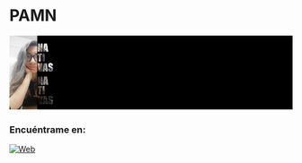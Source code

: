 # PAMN

![Protada](https://github.com/Mltechbox/PAMN/blob/main/S1.png?raw=true "PAMN")

### Encuéntrame en:

[![Web](https://img.shields.io/badge/ULPGC.es-14a1f0?style=for-the-badge&logo=dev.to&logoColor=white&labelColor=101010)](https://www.ulpgc.es/)
